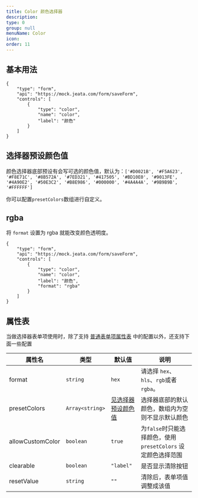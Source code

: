 ```yaml
---
title: Color 颜色选择器
description:
type: 0
group: null
menuName: Color
icon:
order: 11
---
```


## 基本用法

```schema: scope="body"
{
    "type": "form",
    "api": "https://mock.jeata.com/form/saveForm",
    "controls": [
        {
            "type": "color",
            "name": "color",
            "label": "颜色"
        }
    ]
}
```

## 选择器预设颜色值

颜色选择器底部预设有会写可选的颜色值，默认为：`['#D0021B', '#F5A623', '#F8E71C', '#8B572A', '#7ED321', '#417505', '#BD10E0', '#9013FE', '#4A90E2', '#50E3C2', '#B8E986', '#000000', '#4A4A4A', '#9B9B9B', '#FFFFFF']`

你可以配置`presetColors`数组进行自定义。

## rgba

将 `format` 设置为 rgba 就能改变颜色透明度。

```schema: scope="body"
{
    "type": "form",
    "api": "https://mock.jeata.com/form/saveForm",
    "controls": [
        {
            "type": "color",
            "name": "color",
            "label": "颜色",
            "format": "rgba"
        }
    ]
}
```

## 属性表

当做选择器表单项使用时，除了支持 [普通表单项属性表](./formitem#%E5%B1%9E%E6%80%A7%E8%A1%A8) 中的配置以外，还支持下面一些配置

| 属性名           | 类型            | 默认值                                                                                                 | 说明                                                          |
| ---------------- | --------------- | ------------------------------------------------------------------------------------------------------ | ------------------------------------------------------------- |
| format           | `string`        | `hex`                                                                                                  | 请选择 `hex`、`hls`、`rgb`或者`rgba`。                        |
| presetColors     | `Array<string>` | [见选择器预设颜色值](./color#%E9%80%89%E6%8B%A9%E5%99%A8%E9%A2%84%E8%AE%BE%E9%A2%9C%E8%89%B2%E5%80%BC) | 选择器底部的默认颜色，数组内为空则不显示默认颜色              |
| allowCustomColor | `boolean`       | `true`                                                                                                 | 为`false`时只能选择颜色，使用 `presetColors` 设定颜色选择范围 |
| clearable        | `boolean`       | `"label"`                                                                                              | 是否显示清除按钮                                              |
| resetValue       | `string`        | `""`                                                                                                   | 清除后，表单项值调整成该值                                    |
